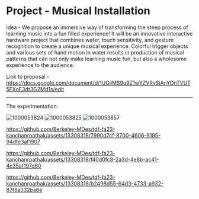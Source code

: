 # Project - Musical Installation

Idea - We propose an immersive way of transforming the steep process of learning music into a fun filled experience! It will be an innovative interactive hardware project that combines water, touch sensitivity, and gesture recognition to create a unique musical experience. Colorful trigger objects and various sets of hand motion in water results in production of musical patterns that can not only make learning music fun, but also a wholesome experience to the audience.

Link to proposal - https://docs.google.com/document/d/1UGilMS9u9Z1wYZVRySiAnYDnTVUT5FXoF3dt3G2Md1s/edit

---

The experimentation:

![1000053824](https://github.com/Berkeley-MDes/tdf-fa23-kanchanrpathak/assets/13308318/4bf26787-a1f7-4994-8528-2315b87e7cd0)
![1000053825](https://github.com/Berkeley-MDes/tdf-fa23-kanchanrpathak/assets/13308318/c1668a1e-41f4-4a92-ba95-6ad9b02382ff)
![1000053857](https://github.com/Berkeley-MDes/tdf-fa23-kanchanrpathak/assets/13308318/1065e9f3-3009-4b61-9cb1-25b536aa6aaf)


https://github.com/Berkeley-MDes/tdf-fa23-kanchanrpathak/assets/13308318/7990d7cf-8700-4606-8195-94dfe3af1907



https://github.com/Berkeley-MDes/tdf-fa23-kanchanrpathak/assets/13308318/f40d0fc8-2a3d-4e8b-ac41-4c35af197d60



https://github.com/Berkeley-MDes/tdf-fa23-kanchanrpathak/assets/13308318/b2498d55-64d3-4733-a932-87f8a332ba6e

